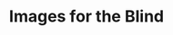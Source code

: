 ---
layout: past-project
title: Images for the Blind
categories: projects past
permalink: /:categories/:title
order: 5
---